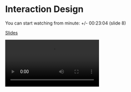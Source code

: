 # Interaction Design

You can start watching from minute: +/- 00:23:04 (slide 8)

[Slides](cdn://slides/09-Interaction.pdf)

![videoplayer](cdn://video/lecture010.mp4)
